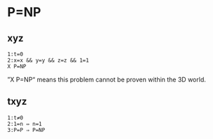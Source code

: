 # P=NP

## xyz

```
1:t=0
2:x=x && y=y && z=z && 1=1
X P=NP
```

”X P=NP“ means this problem cannot be proven within the 3D world.

## txyz

```
1:t≠0
2:1=n ⇔ n=1
3:P=P ⇒ P=NP
```
